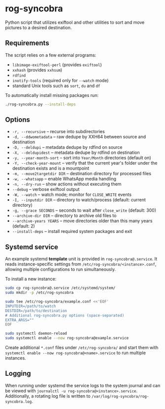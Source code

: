 # rog-syncobra
Python script that utilizes exiftool and other utilities to sort and move
pictures to a desired destination.

## Requirements

The script relies on a few external programs:

- `libimage-exiftool-perl` (provides `exiftool`)
- `xxhash` (provides `xxhsum`)
- `rdfind`
- `inotify-tools` (required only for `--watch` mode)
- standard Unix tools such as `sort`, `du` and `df`

To automatically install missing packages run:

```bash
./rog-syncobra.py --install-deps
```

## Options

- `-r, --recursive` – recurse into subdirectories
- `-d, --ddwometadata` – raw dedupe by XXH64 between source and destination
- `-D, --deldupi` – metadata dedupe by rdfind on source
- `-X, --deldupidest` – metadata dedupe by rdfind on destination
- `-y, --year-month-sort` – sort into `Year/Month` directories (default on)
- `-Y, --check-year-mount` – verify that the current year's folder under the
  destination exists and is a mountpoint
- `-m, --move2targetdir DIR` – destination directory for processed files
- `-w, --whatsapp` – enable WhatsApp media handling
- `-n, --dry-run` – show actions without executing them
- `--debug` – verbose exiftool output
- `-W, --watch` – watch mode; monitor for `CLOSE_WRITE` events
- `-I, --inputdir DIR` – directory to watch/process (default: current directory)
- `-g, --grace SECONDS` – seconds to wait after `close_write` (default: 300)
- `--archive-dir DIR` – directory to archive old files to
- `--archive-years YEARS` – move directories older than this many years (default: 2)
- `--install-deps` – install required system packages and exit

## Systemd service
An example systemd **template** unit is provided in `rog-syncobra@.service`. It
reads instance-specific settings from `/etc/rog-syncobra/<instance>.conf`,
allowing multiple configurations to run simultaneously.

To install a new instance:

```bash
sudo cp rog-syncobra@.service /etc/systemd/system/
sudo mkdir -p /etc/rog-syncobra

sudo tee /etc/rog-syncobra/example.conf <<'EOF'
INPUTDIR=/path/to/watch
DESTDIR=/path/to/destination
# Additional rog-syncobra.py options (space-separated)
EXTRA_ARGS=""
EOF

sudo systemctl daemon-reload
sudo systemctl enable --now rog-syncobra@example.service
```

Create additional `*.conf` files under `/etc/rog-syncobra/` and start them with
`systemctl enable --now rog-syncobra@<name>.service` to run multiple instances.

## Logging

When running under systemd the service logs to the system journal and can be
viewed with `journalctl -u rog-syncobra@<instance>.service`.  Additionally, a
rotating log file is written to `/var/log/rog-syncobra/rog-syncobra.log`.
